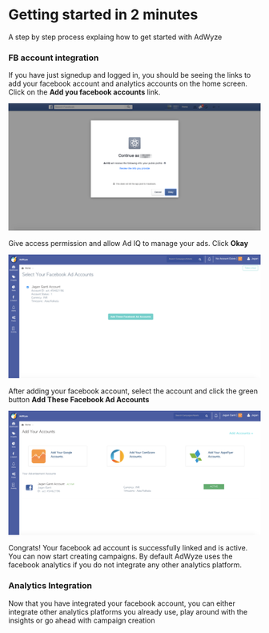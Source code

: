 # Getting started in 2 minutes

A step by step process explaing how to get started with AdWyze


<!-- ![Screenshot](img/gettingStarted1.png)


1. Add Accounts - Connect more of your analytic and ad platforms
2. Dashboard - Overview of all metrics and your account performance
3. Insights - Know what's working and what's not at a glance. Slice & dice data like never before
4. Stats - Shows how your campaigns are performing
5. Create - Create global templates, fb & instagram campaigns, ad sets and custom audience
6. Alerts - Get notified of crucial system and manual alerts you create
7. Rules - IFTTT (If this then that) got your campaigns, adsets and ads
8. Activity - Whole dashboard activity. Who has done what on your account
 -->


### FB account integration
If you have just signedup and logged in, you should be seeing the links to add your facebook account and analytics accounts on the home screen.
Click on the **Add you facebook accounts** link.


![Screenshot](img/add-fb1.png)

Give access permission and allow Ad IQ to manage your ads. Click **Okay**


![Screenshot](img/add-fb2.png)

After adding your facebook account, select the account and click the green button **Add These Facebook Ad Accounts**


![Screenshot](img/add-fb3.png)

Congrats! Your facebook ad account is successfully linked and is active. You can now start creating campaigns.
By default AdWyze uses the facebook analytics if you do not integrate any other analytics platform. 


### Analytics Integration
Now that you have integrated your facebook account, you can either integrate other analytics platforms you already use, play around with the insights or go ahead with campaign creation
